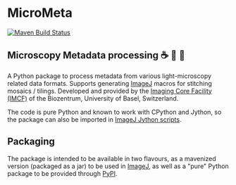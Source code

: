 # MicroMeta

[//]: # (start-badges)

[//]: # (end-badges)

[![Maven Build Status](https://travis-ci.com/imcf/python-micrometa.svg?branch=master)](https://travis-ci.com/imcf/python-micrometa)

## Microscopy Metadata processing :coffee: :snake: :microscope:

A Python package to process metadata from various light-microscopy related data
formats. Supports generating [ImageJ][1] macros for stitching mosaics / tilings.
Developed and provided by the [Imaging Core Facility (IMCF)][imcf] of the
Biozentrum, University of Basel, Switzerland.

The code is pure Python and known to work with CPython and Jython, so the
package can also be imported in [ImageJ Jython scripts][2].

## Packaging

The package is intended to be available in two flavours, as a mavenized version
(packaged as a jar) to be used in [ImageJ][1], as well as a "pure" Python
package to be provided through [PyPI][3].

[imcf]: https://www.biozentrum.unibas.ch/imcf
[1]: https://imagej.net
[2]: https://imagej.net/Jython_Scripting
[3]: https://pypi.org/